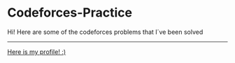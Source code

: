 # Codeforces-Practice
Hi!
Here are some of the codeforces problems that I´ve been solved
<hr>
<a href="https://codeforces.com/profile/Mike...">Here is my profile! :)</a> 

